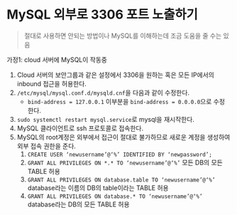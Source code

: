 # MySQL 외부로 3306 포트 노출하기

> 절대로 사용하면 안되는 방법이나 MySQL를 이해하는데 조금 도움을 줄 수는 있음

가정1: cloud 서버에 MySQL이 작동중

1. Cloud 서버의 보안그룹과 같은 설정에서 3306을 원하는 혹은 모든 IP에서의 inbound 접근을 허용한다.
2. `/etc/mysql/mysql.conf.d/mysqld.cnf`을 다음과 같이 수정한다.
	- `bind-address = 127.0.0.1` 이부분을 `bind-address = 0.0.0.0`으로 수정한다.
3. `sudo systemctl restart mysql.service`로 mysql을 재시작한다.
4. MySQL 클라이언트로 ssh 프로토콜로 접속한다.
5. MySQL의 root계정은 외부에서 접근이 절대로 불가하므로 새로운 계정을 생성하여 외부 접속 권한을 준다.
	1. `CREATE USER ‘newusername’@‘%’ IDENTIFIED BY ‘newpassword’;` 
	2. `GRANT ALL PRIVILEGES ON *.* TO ‘newusername’@‘%’` 모든 DB의 모든 TABLE 허용
	3. `GRANT ALL PRIVILEGES ON database.table TO ‘newusername’@‘%’` database라는 이름의 DB의 table이라는 TABLE 허용
	4.  `GRANT ALL PRIVILEGES ON database.* TO ‘newusername’@‘%’` database라는 DB의 모든 TABLE 허용
